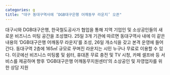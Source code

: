 ```yaml
---
categories: g
title: "대구 동대구역사에 ‘DGB대구은행 어깨동무 라운지’ 오픈"
---
```

대구시와 DGB대구은행, 한국철도공사가 협업을 통해 지역 기업인 및 소상공인들의 새로운 비즈니스 미팅 공간을 조성했다. 25일 3개 기관에 따르면 동대구역사 내에 이 같은 내용의 ‘DGB대구은행 어깨동무 라운지’를 조성, 26일 개소식을 갖고 본격 운영에 들어간다. 동대구역 2층에 165㎡ 규모로 꾸며진 라운지는 시민 누구나 무료로 이용할 수 있다. 이곳에선 비즈니스 미팅룸 및 쉼터, 휴대폰 무료 충전 및 TV 시청, 카페 셀프바 등 서비스를 제공하며 향후 ‘DGB대구은행 어깨동무지원센터’의 소상공인 및 자영업자를 위한 상담 지원
